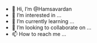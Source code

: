 - 👋 Hi, I’m @Hamsavardan
- 👀 I’m interested in ...
- 🌱 I’m currently learning ...
- 💞️ I’m looking to collaborate on ...
- 📫 How to reach me ...

<!---
Hamsavardan/Hamsavardan is a ✨ special ✨ repository because its `README.md` (this file) appears on your GitHub profile.
You can click the Preview link to take a look at your changes.
--->
